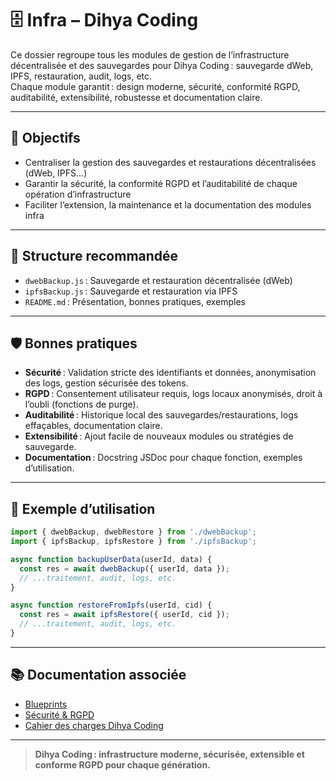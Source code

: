 # 🗄️ Infra – Dihya Coding

Ce dossier regroupe tous les modules de gestion de l’infrastructure décentralisée et des sauvegardes pour Dihya Coding : sauvegarde dWeb, IPFS, restauration, audit, logs, etc.  
Chaque module garantit : design moderne, sécurité, conformité RGPD, auditabilité, extensibilité, robustesse et documentation claire.

---

## 🚀 Objectifs

- Centraliser la gestion des sauvegardes et restaurations décentralisées (dWeb, IPFS…)
- Garantir la sécurité, la conformité RGPD et l’auditabilité de chaque opération d’infrastructure
- Faciliter l’extension, la maintenance et la documentation des modules infra

---

## 📁 Structure recommandée

- `dwebBackup.js` : Sauvegarde et restauration décentralisée (dWeb)
- `ipfsBackup.js` : Sauvegarde et restauration via IPFS
- `README.md` : Présentation, bonnes pratiques, exemples

---

## 🛡️ Bonnes pratiques

- **Sécurité** : Validation stricte des identifiants et données, anonymisation des logs, gestion sécurisée des tokens.
- **RGPD** : Consentement utilisateur requis, logs locaux anonymisés, droit à l’oubli (fonctions de purge).
- **Auditabilité** : Historique local des sauvegardes/restaurations, logs effaçables, documentation claire.
- **Extensibilité** : Ajout facile de nouveaux modules ou stratégies de sauvegarde.
- **Documentation** : Docstring JSDoc pour chaque fonction, exemples d’utilisation.

---

## 📝 Exemple d’utilisation

```js
import { dwebBackup, dwebRestore } from './dwebBackup';
import { ipfsBackup, ipfsRestore } from './ipfsBackup';

async function backupUserData(userId, data) {
  const res = await dwebBackup({ userId, data });
  // ...traitement, audit, logs, etc.
}

async function restoreFromIpfs(userId, cid) {
  const res = await ipfsRestore({ userId, cid });
  // ...traitement, audit, logs, etc.
}
```

---

## 📚 Documentation associée

- [Blueprints](../blueprints/README.md)
- [Sécurité & RGPD](../docs/security.md)
- [Cahier des charges Dihya Coding](../../../../docs/user_guide/README.md)

---

> **Dihya Coding : infrastructure moderne, sécurisée, extensible et conforme RGPD pour chaque génération.**